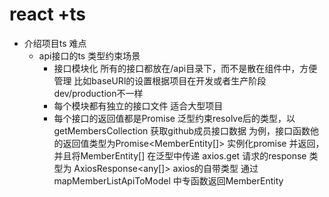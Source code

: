 # react +ts

- 介绍项目ts 难点
  - api接口的ts 类型约束场景
    - 接口模块化 所有的接口都放在/api目录下，而不是散在组件中，方便管理
    比如baseURl的设置根据项目在开发或者生产阶段dev/production不一样
    - 每个模块都有独立的接口文件 适合大型项目
    - 每个接口的返回值都是Promise 泛型约束resolve后的类型，以getMembersCollection 获取github成员接口数据
    为例，接口函数他的返回值类型为Promise<MemberEntity[]>
    实例化promise 并返回，并且将MemberEntity[] 在泛型中传递
    axios.get 请求的response 类型为 AxiosResponse<any[]> axios的自带类型
    通过mapMemberListApiToModel 中专函数返回MemberEntity
